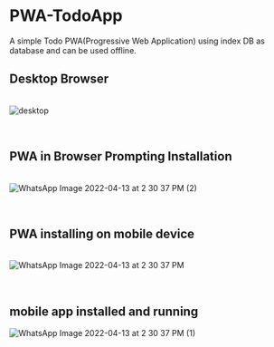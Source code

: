 # PWA-TodoApp
A simple Todo PWA(Progressive Web Application) using index DB as database and can be used offline.

## Desktop Browser
&nbsp;  
![desktop](https://user-images.githubusercontent.com/58194343/163192245-289f381a-5a76-4123-88ba-a7650ba19e63.png)

&nbsp;  
## PWA in Browser Prompting Installation
&nbsp;  
![WhatsApp Image 2022-04-13 at 2 30 37 PM (2)](https://user-images.githubusercontent.com/58194343/163192102-c686b8f4-d512-4104-a126-9cf95f165e17.jpeg)

&nbsp;  

## PWA installing on mobile device
&nbsp;  
![WhatsApp Image 2022-04-13 at 2 30 37 PM](https://user-images.githubusercontent.com/58194343/163192113-adc687cf-b84b-427e-8860-a32f87cba94f.jpeg)

&nbsp;  

## mobile app installed and running
![WhatsApp Image 2022-04-13 at 2 30 37 PM (1)](https://user-images.githubusercontent.com/58194343/163192107-9e5e4c20-0a3d-45d8-87c1-dce1002ee9c0.jpeg)

